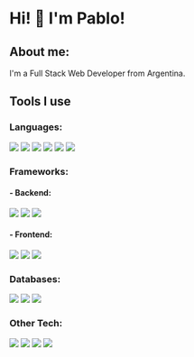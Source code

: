 # Hi! 👋 I'm Pablo!

## About me:
  I'm a Full Stack Web Developer from Argentina.
    
## Tools I use
    
### Languages:
![](https://img.shields.io/badge/Javascript%20-%23F7DF1E.svg?&logo=javascript&logoColor=%23323330)  ![](https://img.shields.io/badge/HTML5%20-%23E34F26.svg?&logo=html5&logoColor=white)  ![](https://img.shields.io/badge/CSS3%20-%231572B6.svg?&logo=css3&logoColor=white)  ![](https://img.shields.io/badge/Java-%23ED8B00.svg?&logo=java&logoColor=white)   ![](https://img.shields.io/badge/-%2300599C.svg?&logo=c&logoColor=white)  ![](https://img.shields.io/badge/Python-%23ED8B00.svg?&logo=Python&logoColor=white)


### Frameworks:
#### - Backend:
![](https://img.shields.io/badge/Node.js%20-%2343853D.svg?&logo=node.js&logoColor=white)  ![](https://img.shields.io/badge/Express.js%20-%23404d59.svg?&logo=express&logoColor=white)   ![](https://img.shields.io/badge/JWT%20-%23404d59.svg?&logo=JSON%20web%20tokens&logoColor=white)

#### - Frontend:
![](https://img.shields.io/badge/React.js%20-%2320232a.svg?&logo=react&logoColor=%2361DAFB)  ![](https://img.shields.io/badge/React%20Native%20-%2320232a.svg?&logo=react&logoColor=%2361DAFB) ![](https://img.shields.io/badge/Redux%20-%23593d88.svg?&logo=redux&logoColor=white)  ![]()

### Databases:
![](https://img.shields.io/badge/MongoDB-%234ea94b.svg?&logo=mongodb&logoColor=white)  ![](https://img.shields.io/badge/MySQL-%2300f.svg?&logo=mysql&logoColor=white)  ![](https://img.shields.io/badge/-Elasticsearch-%23005571?&logo=Elasticsearch&logoColor=white)

### Other Tech:
![](https://img.shields.io/badge/Git%20-%23F05033.svg?&logo=git&logoColor=white)  ![](https://img.shields.io/badge/Heroku%20-%23430098.svg?&logo=heroku&logoColor=white) ![](https://img.shields.io/badge/-Jest-%23C21325?&logo=jest&logoColor=white)  ![](https://img.shields.io/badge/-Jenkins-%23C21325?&logo=Jenkins&logoColor=white)  
